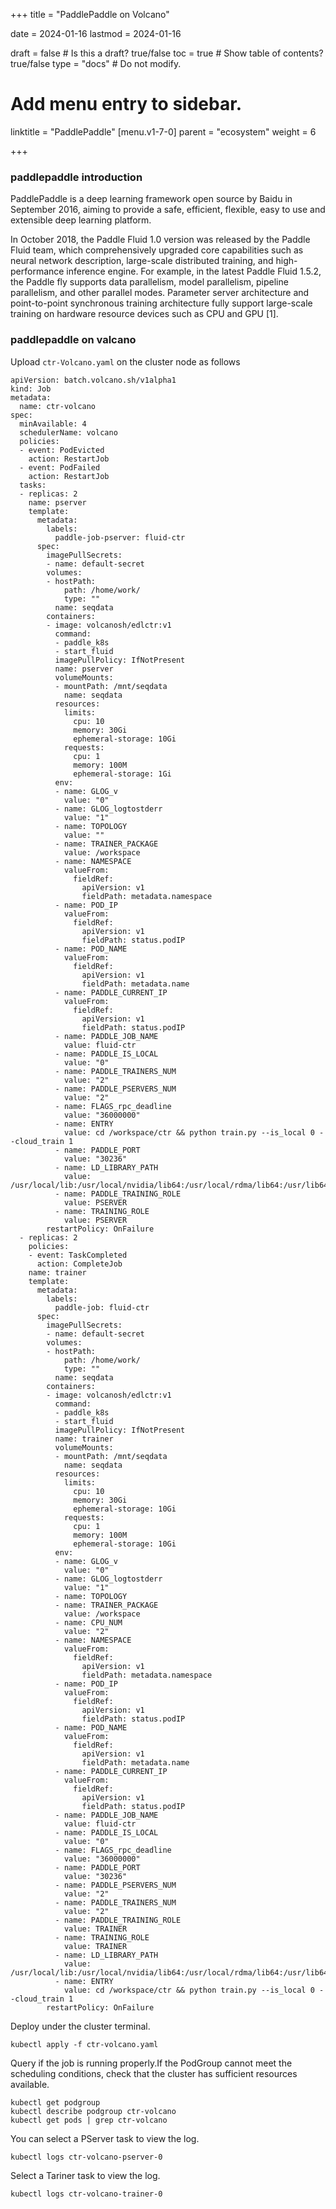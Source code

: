 +++
title =  "PaddlePaddle on Volcano"

date = 2024-01-16
lastmod = 2024-01-16

draft = false  # Is this a draft? true/false
toc = true  # Show table of contents? true/false
type = "docs"  # Do not modify.

# Add menu entry to sidebar.
linktitle = "PaddlePaddle"
[menu.v1-7-0]
  parent = "ecosystem"
  weight = 6

+++



### paddlepaddle introduction

PaddlePaddle is a deep learning framework open source by Baidu in September 2016, aiming to provide a safe, efficient, flexible, easy to use and extensible deep learning platform.

In October 2018, the Paddle Fluid 1.0 version was released by the Paddle Fluid team, which comprehensively upgraded core capabilities such as neural network description, large-scale distributed training, and high-performance inference engine. For example, in the latest Paddle Fluid 1.5.2, the Paddle fly supports data parallelism, model parallelism, pipeline parallelism, and other parallel modes. Parameter server architecture and point-to-point synchronous training architecture fully support large-scale training on hardware resource devices such as CPU and GPU [1].

### paddlepaddle on valcano

Upload `ctr-Volcano.yaml` on the cluster node as follows

```
apiVersion: batch.volcano.sh/v1alpha1
kind: Job
metadata:
  name: ctr-volcano
spec:
  minAvailable: 4
  schedulerName: volcano
  policies:
  - event: PodEvicted
    action: RestartJob
  - event: PodFailed
    action: RestartJob
  tasks:
  - replicas: 2
    name: pserver
    template:
      metadata:
        labels:
          paddle-job-pserver: fluid-ctr
      spec:
        imagePullSecrets:
        - name: default-secret
        volumes:
        - hostPath:
            path: /home/work/
            type: ""
          name: seqdata
        containers:
        - image: volcanosh/edlctr:v1
          command:
          - paddle_k8s
          - start_fluid
          imagePullPolicy: IfNotPresent
          name: pserver
          volumeMounts:
          - mountPath: /mnt/seqdata
            name: seqdata
          resources:
            limits:
              cpu: 10
              memory: 30Gi
              ephemeral-storage: 10Gi
            requests:
              cpu: 1
              memory: 100M
              ephemeral-storage: 1Gi
          env:
          - name: GLOG_v
            value: "0"
          - name: GLOG_logtostderr
            value: "1"
          - name: TOPOLOGY
            value: ""
          - name: TRAINER_PACKAGE
            value: /workspace
          - name: NAMESPACE
            valueFrom:
              fieldRef:
                apiVersion: v1
                fieldPath: metadata.namespace
          - name: POD_IP
            valueFrom:
              fieldRef:
                apiVersion: v1
                fieldPath: status.podIP
          - name: POD_NAME
            valueFrom:
              fieldRef:
                apiVersion: v1
                fieldPath: metadata.name
          - name: PADDLE_CURRENT_IP
            valueFrom:
              fieldRef:
                apiVersion: v1
                fieldPath: status.podIP
          - name: PADDLE_JOB_NAME
            value: fluid-ctr
          - name: PADDLE_IS_LOCAL
            value: "0"
          - name: PADDLE_TRAINERS_NUM
            value: "2"
          - name: PADDLE_PSERVERS_NUM
            value: "2"
          - name: FLAGS_rpc_deadline
            value: "36000000"
          - name: ENTRY
            value: cd /workspace/ctr && python train.py --is_local 0 --cloud_train 1
          - name: PADDLE_PORT
            value: "30236"
          - name: LD_LIBRARY_PATH
            value: /usr/local/lib:/usr/local/nvidia/lib64:/usr/local/rdma/lib64:/usr/lib64/mlnx_ofed/valgrind
          - name: PADDLE_TRAINING_ROLE
            value: PSERVER
          - name: TRAINING_ROLE
            value: PSERVER
        restartPolicy: OnFailure
  - replicas: 2
    policies:
    - event: TaskCompleted
      action: CompleteJob
    name: trainer
    template:
      metadata:
        labels:
          paddle-job: fluid-ctr
      spec:
        imagePullSecrets:
        - name: default-secret
        volumes:
        - hostPath:
            path: /home/work/
            type: ""
          name: seqdata
        containers:
        - image: volcanosh/edlctr:v1
          command:
          - paddle_k8s
          - start_fluid
          imagePullPolicy: IfNotPresent
          name: trainer
          volumeMounts:
          - mountPath: /mnt/seqdata
            name: seqdata
          resources:
            limits:
              cpu: 10
              memory: 30Gi
              ephemeral-storage: 10Gi
            requests:
              cpu: 1
              memory: 100M
              ephemeral-storage: 10Gi
          env:
          - name: GLOG_v
            value: "0"
          - name: GLOG_logtostderr
            value: "1"
          - name: TOPOLOGY
          - name: TRAINER_PACKAGE
            value: /workspace
          - name: CPU_NUM
            value: "2"
          - name: NAMESPACE
            valueFrom:
              fieldRef:
                apiVersion: v1
                fieldPath: metadata.namespace
          - name: POD_IP
            valueFrom:
              fieldRef:
                apiVersion: v1
                fieldPath: status.podIP
          - name: POD_NAME
            valueFrom:
              fieldRef:
                apiVersion: v1
                fieldPath: metadata.name
          - name: PADDLE_CURRENT_IP
            valueFrom:
              fieldRef:
                apiVersion: v1
                fieldPath: status.podIP
          - name: PADDLE_JOB_NAME
            value: fluid-ctr
          - name: PADDLE_IS_LOCAL
            value: "0"
          - name: FLAGS_rpc_deadline
            value: "36000000"
          - name: PADDLE_PORT
            value: "30236"
          - name: PADDLE_PSERVERS_NUM
            value: "2"
          - name: PADDLE_TRAINERS_NUM
            value: "2"
          - name: PADDLE_TRAINING_ROLE
            value: TRAINER
          - name: TRAINING_ROLE
            value: TRAINER
          - name: LD_LIBRARY_PATH
            value: /usr/local/lib:/usr/local/nvidia/lib64:/usr/local/rdma/lib64:/usr/lib64/mlnx_ofed/valgrind
          - name: ENTRY
            value: cd /workspace/ctr && python train.py --is_local 0 --cloud_train 1
        restartPolicy: OnFailure

```

Deploy under the cluster terminal.

```
kubectl apply -f ctr-volcano.yaml
```

Query if the job is running properly.If the PodGroup cannot meet the scheduling conditions, check that the cluster has sufficient resources available.

```
kubectl get podgroup
kubectl describe podgroup ctr-volcano
kubectl get pods | grep ctr-volcano
```

You can select a PServer task to view the log.

```
kubectl logs ctr-volcano-pserver-0
```

Select a Tariner task to view the log.

```
kubectl logs ctr-volcano-trainer-0
```